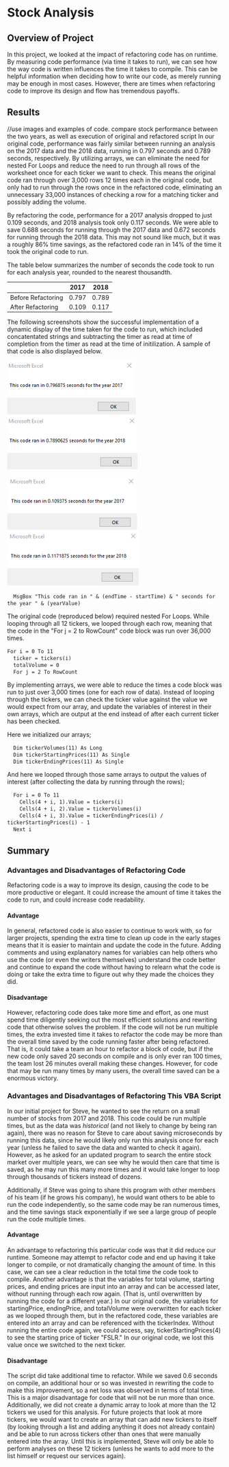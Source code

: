 # Stock Analysis

## Overview of Project
   In this project, we looked at the impact of refactoring code has on runtime. By measuring code performance (via time it takes to run), we can see how the way code is written influences the time it takes to compile. This can be helpful information when deciding how to write our code, as merely running may be enough in most cases. However, there are times when refactoring code to improve its design and flow has tremendous payoffs. 

## Results
  //use images and examples of code. compare stock performance between the two years, as well as execution of original and refactored script 
  In our original code, performance was fairly similar between running an analysis on the 2017 data and the 2018 data, running in 0.797 seconds and 0.789 seconds, respectively. By utilizing arrays, we can eliminate the need for nested For Loops and reduce the need to run through all rows of the worksheet once for each ticker we want to check. This means the original code ran through over 3,000 rows 12 times each in the original code, but only had to run through the rows once in the refactored code, eliminating an unnecessary 33,000 instances of checking a row for a matching ticker and possibly adding the volume. 

  By refactoring the code, performance for a 2017 analysis dropped to just 0.109 seconds, and 2018 analysis took only 0.117 seconds. We were able to save 0.688 seconds for running through the 2017 data and 0.672 seconds for running through the 2018 data. This may not sound like much, but it was a roughly 86% time savings, as the refactored code ran in 14% of the time it took the original code to run. 
 
The table below summarizes the number of seconds the code took to run for each analysis year, rounded to the nearest thousandth. 

|                    | 2017          | 2018          |
| -----------------  |  ------------ | ------------- |
| Before Refactoring | 0.797         |  0.789        |
| After Refactoring  | 0.109         |  0.117        |


The following screenshots show the successful implementation of a dynamic display of the time taken for the code to run, which included concatentated strings and subtracting the timer as read at time of completion from the timer as read at the time of initilization. A sample of that code is also displayed below.  
 
  ![2017_Orig](VBA_Challenge_2017_Original.png)
    ![2018_Orig](VBA_Challenge_2018_Original.png)

  ![2017](VBA_Challenge_2017.png)
      ![2018](VBA_Challenge_2018.png)

```
  MsgBox "This code ran in " & (endTime - startTime) & " seconds for the year " & (yearValue)
```

  The original code (reproduced below) required nested For Loops. While looping through all 12 tickers, we looped through each row, meaning that the code in the "For j = 2 to RowCount" code block was run over 36,000 times. 
  
  ```
  For i = 0 To 11
    ticker = tickers(i)
    totalVolume = 0
    For j = 2 To RowCount

  ```

  By implementing arrays, we were able to reduce the times a code block was run to just over 3,000 times (one for each row of data). Instead of looping through the tickers, we can check the ticker value against the value we would expect from our array, and update the variables of interest in their own arrays, which are output at the end instead of after each current ticker has been checked. 

  Here we initialized our arrays;
  ```
    Dim tickerVolumes(11) As Long
    Dim tickerStartingPrices(11) As Single
    Dim tickerEndingPrices(11) As Single
  ```
  And here we looped through those same arrays to output the values of interest (after collecting the data by running through the rows);
  ```
    For i = 0 To 11
      Cells(4 + i, 1).Value = tickers(i)
      Cells(4 + i, 2).Value = tickerVolumes(i)
      Cells(4 + i, 3).Value = tickerEndingPrices(i) / tickerStartingPrices(i) - 1
    Next i 
  ```

## Summary

### Advantages and Disadvantages of Refactoring Code
  Refactoring code is a way to improve its design, causing the code to be more productive or elegant. It could increase the amount of time it takes the code to run, and could increase code readability. 

  #### Advantage
  In general, refactored code is also easier to continue to work with, so for larger projects, spending the extra time to clean up code in the early stages means that it is easier to maintain and update the code in the future. Adding comments and using explanatory names for variables can help others who use the code (or even the writers themselves) understand the code better and continue to expand the code without having to relearn what the code is doing or take the extra time to figure out why they made the choices they did. 
  
  #### Disadvantage
  However, refactoring code does take more time and effort, as one must spend time diligently seeking out the most efficient solutions and rewriting code that otherwise solves the problem. If the code will not be run multiple times, the extra invested time it takes to refactor the code may be more than the overall time saved by the code running faster after being refactored. That is, it could take a team an hour to refactor a block of code, but if the new code only saved 20 seconds on compile and is only ever ran 100 times, the team lost 26 minutes overall making these changes. However, for code that may be run many times by many users, the overall time saved can be a enormous victory. 
  
### Advantages and Disadvantages of Refactoring This VBA Script

  In our initial project for Steve, he wanted to see the return on a small number of stocks from 2017 and 2018. This code could be run multiple times, but as the data was *historical* (and not likely to change by being ran again), there was no reason for Steve to care about saving microseconds by running this data, since he would likely only run this analysis once for each year (unless he failed to save the data and wanted to check it again). However, as he asked for an updated program to search the entire stock market over multiple years, we can see why he would then care that time is saved, as he may run this many more times and it would take longer to loop through thousands of tickers instead of dozens. 

  Additionally, if Steve was going to share this program with other members of his team (if he grows his company), he would want others to be able to run the code independently, so the same code may be ran numerous times, and the time savings stack exponentially if we see a large group of people run the code multiple times. 

  #### Advantage
  An advantage to refactoring this particular code was that it did reduce our runtime. Someone may attempt to refactor code and end up having it take longer to compile, or not dramatically changing the amount of time. In this case, we can see a clear reduction in the total time the code took to compile. Another advantage is that the variables for total volume, starting prices, and ending prices are input into an array and can be accessed later, without running through each row again. (That is, until overwritten by running the code for a different year.) In our original code, the variables for startingPrice, endingPrice, and totalVolume were overwritten for each ticker as we looped through them, but in the refactored code, these variables are entered into an array and can be referenced with the tickerIndex. Without running the entire code again, we could access, say, tickerStartingPrices(4) to see the starting price of ticker "FSLR." In our original code, we lost this value once we switched to the next ticker. 

  #### Disadvantage
  The script did take additional time to refactor. While we saved 0.6 seconds on compile, an additional hour or so was invested in rewriting the code to make this improvement, so a net loss was observed in terms of total time. This is a major disadvantage for code that will not be run more than once. Additionally, we did not create a dynamic array to look at more than the 12 tickers we used for this analysis. For future projects that look at more tickers, we would want to create an array that can add new tickers to itself (by looking through a list and adding anything it does not already contain) and be able to run across tickers other than ones that were manually entered into the array. Until this is implemented, Steve will only be able to perform analyses on these 12 tickers (unless he wants to add more to the list himself or request our services again). 
  

